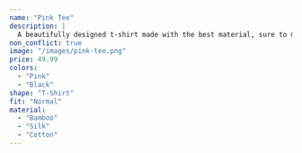 ```yaml
---
name: "Pink Tee"
description: |
  A beautifully designed t-shirt made with the best material, sure to make you feel like a rockstar.
non_conflict: true
image: "/images/pink-tee.png"
price: 49.99
colors:
  - "Pink"
  - "Black"
shape: "T-Shirt"
fit: "Normal"
material:
  - "Bamboo"
  - "Silk"
  - "Cotton"
---
```

